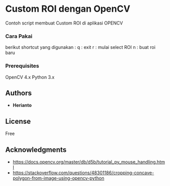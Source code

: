# Custom ROI dengan OpenCV

Contoh script membuat Custom ROI di aplikasi OPENCV

### Cara Pakai
berikut shortcut yang digunakan :
q   : exit
r   : mulai select ROI
n   : buat roi baru

### Prerequisites

OpenCV 4.x
Python 3.x

## Authors

* **Herianto** 


## License

Free

## Acknowledgments

* https://docs.opencv.org/master/db/d5b/tutorial_py_mouse_handling.html
* https://stackoverflow.com/questions/48301186/cropping-concave-polygon-from-image-using-opencv-python

